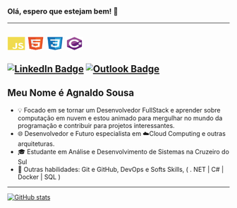 
### Olá, espero que estejam bem!  👋

---
<div style="display: inline_block"><br>
  <img align="center" alt="Agnaldo-Js" height="30" width="40" src="https://raw.githubusercontent.com/devicons/devicon/master/icons/javascript/javascript-plain.svg">
  <img align="center" alt="Agnaldo-HTML" height="30" width="40" src="https://raw.githubusercontent.com/devicons/devicon/master/icons/html5/html5-original.svg">
  <img align="center" alt="Agnaldo-CSS" height="30" width="40" src="https://raw.githubusercontent.com/devicons/devicon/master/icons/css3/css3-original.svg">
  <img align="center" alt="Agnaldo-Csharp" height="30" width="40" src="https://raw.githubusercontent.com/devicons/devicon/master/icons/csharp/csharp-original.svg">
</div>

## [![LinkedIn Badge](https://img.shields.io/badge/-Agnaldo%20Sousa-blue?style=flat-square&logo=Linkedin&logoColor=white&link=https://www.linkedin.com/in/agnsousa/)](https://www.linkedin.com/in/agnsousa/) [![Outlook Badge](https://img.shields.io/badge/-Outlook-blue?style=flat-square&logo=Microsoft-Outlook&logoColor=white)](mailto:agnaldo.sousapro@hotmail.com)

## Meu Nome é Agnaldo Sousa 

- 💡 Focado em se tornar um Desenvolvedor FullStack e aprender sobre computação em nuvem e estou animado para mergulhar no mundo da programação e contribuir para projetos interessantes.
- 🌐 Desenvolvedor e Futuro especialista em ☁️Cloud Computing e outras arquiteturas.
- 🎓 Estudante em Análise e Desenvolvimento de Sistemas na Cruzeiro do Sul 
- 🚀 Outras habilidades: Git e GitHub, DevOps e Softs Skills, ( . NET |  C# | Docker | SQL )

---

[![GitHub stats](https://github-readme-stats.vercel.app/api?username=AgnaldoSousa)](https://github.com/AgnaldoSousa/github-readme-stats)








